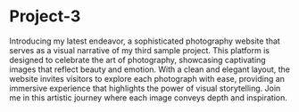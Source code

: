 # Project-3
Introducing my latest endeavor, a sophisticated photography website that serves as a visual narrative of my third sample project. This platform is designed to celebrate the art of photography, showcasing captivating images that reflect beauty and emotion. With a clean and elegant layout, the website invites visitors to explore each photograph with ease, providing an immersive experience that highlights the power of visual storytelling. Join me in this artistic journey where each image conveys depth and inspiration.
